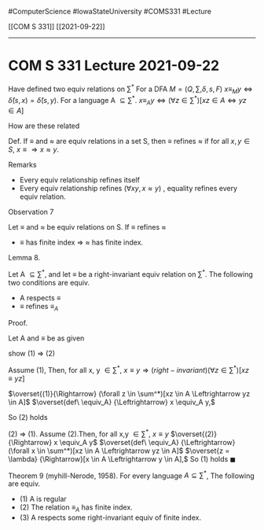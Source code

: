 #ComputerScience  #IowaStateUniversity  #COMS331 
#Lecture

[[COM S 331]] [[2021-09-22]]

---

# COM S 331 Lecture 2021-09-22

Have defined two equiv relations on $\sum^*$ For a DFA $M = (Q, \sum, \delta, s, F)$ $x \equiv_{M}y \Leftrightarrow \hat{\delta}(s,x) = \hat{\delta}(s,y).$
For a language A $\subseteq \sum^*$. $x \equiv_A y \Leftrightarrow (\forall z \in \sum^*)[xz \in A \Leftrightarrow yz \in A]$

How are these related

Def. If $\equiv$ and $\approx$ are equiv relations in a set S, then $\equiv$ refines $\approx$ if for all $x,y \in S$, $x \equiv \Rightarrow x \approx y$.

Remarks
* Every equiv relationship refines itself 
* Every equiv relationship refines ($\forall xy, x \approx y$) , equality refines every equiv relation.

Observation 7 

Let $\equiv$ and $\approx$ be equiv relations on S. If $\equiv$ refines $\approx$ 

- $\equiv$ has finite index $\Rightarrow$ $\approx$ has finite index. 


Lemma 8.

Let A $\subseteq \sum^*$, and let $\equiv$ be a right-invariant equiv relation on $\sum^*$. The following two conditions are equiv. 
 - A respects $\equiv$ 
 - $\equiv$ refines $\equiv_A$

Proof.

Let A and $\equiv$ be as given 

show (1) $\Rightarrow$ (2)

Assume (1), Then, for all x, y $\in \sum^*$,  $x \equiv y \Rightarrow(right-invariant) (\forall z \in \sum^*)[xz \equiv yz]$

$\overset{(1)}{\Rightarrow} (\forall z \in \sum^*)[xz \in A \Leftrightarrow yz \in A]$
$\overset{def\ \equiv_A} {\Leftrightarrow} x \equiv_A y,$

So (2) holds

(2) $\Rightarrow$ (1). Assume (2).Then, for all x,y $\in \sum^*$, $x \equiv y$ $\overset{(2)}{\Rightarrow} x \equiv_A y$
$\overset{def\ \equiv_A} {\Leftrightarrow} (\forall x \in \sum^*)[xz \in A \Leftrightarrow yz \in A]$
$\overset{z = \lambda} {\Rightarrow}[x \in A \Leftrightarrow y \in A],$ So (1) holds $\blacksquare$

Theorem 9 (myhill-Nerode, 1958). For every language $A \subseteq \sum^*$, The following are equiv. 
- (1) A is regular 
- (2) The relation $\equiv_A$ has finite index.
- (3) A respects some right-invariant equiv of finite index.
